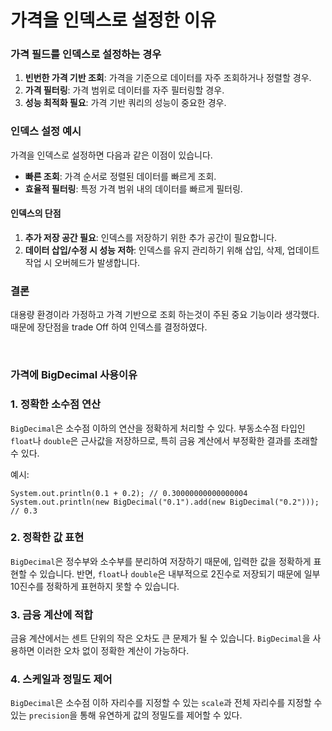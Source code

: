 # 가격을 인덱스로 설정한 이유

### 가격 필드를 인덱스로 설정하는 경우

1. **빈번한 가격 기반 조회**: 가격을 기준으로 데이터를 자주 조회하거나 정렬할 경우.
2. **가격 필터링**: 가격 범위로 데이터를 자주 필터링할 경우.
3. **성능 최적화 필요**: 가격 기반 쿼리의 성능이 중요한 경우.

### 인덱스 설정 예시

가격을 인덱스로 설정하면 다음과 같은 이점이 있습니다.

- **빠른 조회**: 가격 순서로 정렬된 데이터를 빠르게 조회.
- **효율적 필터링**: 특정 가격 범위 내의 데이터를 빠르게 필터링.


#### 인덱스의 단점

1. **추가 저장 공간 필요**: 인덱스를 저장하기 위한 추가 공간이 필요합니다.
2. **데이터 삽입/수정 시 성능 저하**: 인덱스를 유지 관리하기 위해 삽입, 삭제, 업데이트 작업 시 오버헤드가 발생합니다.



### 결론

대용량 환경이라 가정하고 가격 기반으로 조회 하는것이 주된 중요 기능이라 생각했다.
때문에 장단점을 trade Off 하여 인덱스를 결정하였다.




<br>

### 가격에  BigDecimal 사용이유

### 1. **정확한 소수점 연산**

`BigDecimal`은 소수점 이하의 연산을 정확하게 처리할 수 있다. 부동소수점 타입인 `float`나 `double`은 근사값을 저장하므로, 특히 금융 계산에서 부정확한 결과를 초래할 수 있다.

예시:

```
System.out.println(0.1 + 0.2); // 0.30000000000000004
System.out.println(new BigDecimal("0.1").add(new BigDecimal("0.2"))); // 0.3
```

### 2. **정확한 값 표현**

`BigDecimal`은 정수부와 소수부를 분리하여 저장하기 때문에, 입력한 값을 정확하게 표현할 수 있습니다. 반면, `float`나 `double`은 내부적으로 2진수로 저장되기 때문에 일부 10진수를 정확하게 표현하지 못할 수 있습니다.

### 3. **금융 계산에 적합**

금융 계산에서는 센트 단위의 작은 오차도 큰 문제가 될 수 있습니다. `BigDecimal`을 사용하면 이러한 오차 없이 정확한 계산이 가능하다.

### 4. **스케일과 정밀도 제어**

`BigDecimal`은 소수점 이하 자리수를 지정할 수 있는 `scale`과 전체 자리수를 지정할 수 있는 `precision`을 통해 유연하게 값의 정밀도를 제어할 수 있다.



<br><br>
